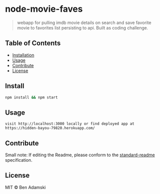 # node-movie-faves

> webapp for pulling imdb movie details on search and save favorite movie to favorites list persisting to api. Built as coding challenge.

## Table of Contents

- [Installation](#installation)
- [Usage](#usage)
- [Contribute](#contribute)
- [License](#license)

## Install

```sh
npm install && npm start
```

## Usage

```
visit http://localhost:3000 locally or find deployed app at https://hidden-bayou-79820.herokuapp.com/
```

## Contribute



Small note: If editing the Readme, please conform to the [standard-readme](https://github.com/RichardLitt/standard-readme) specification.

## License

MIT © Ben Adamski

